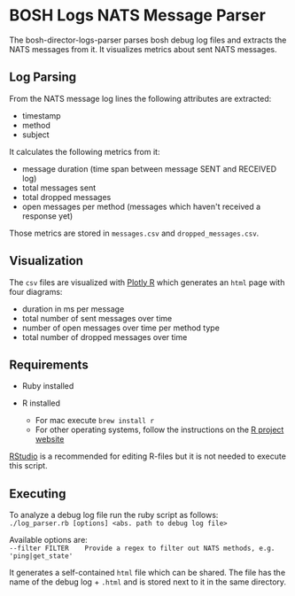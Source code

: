 # BOSH Logs NATS Message Parser

The bosh-director-logs-parser parses bosh debug log files and extracts
the NATS messages from it. It visualizes metrics about sent NATS messages.

## Log Parsing

From the NATS message log lines the following attributes are extracted:
* timestamp
* method
* subject

It calculates the following metrics from it:
* message duration (time span between message SENT and RECEIVED log)
* total messages sent
* total dropped messages
* open messages per method (messages which haven't received a response yet)

Those metrics are stored in `messages.csv` and `dropped_messages.csv`.

## Visualization

The `csv` files are visualized with [Plotly R](https://plot.ly/r/) which
generates an `html` page with four diagrams:

* duration in ms per message
* total number of sent messages over time
* number of open messages over time per method type
* total number of dropped messages over time

## Requirements

* Ruby installed

* R installed
    * For mac execute `brew install r`
    * For other operating systems, follow the instructions on the [R project website](https://cran.r-project.org/)

[RStudio](https://www.rstudio.com) is a recommended for editing R-files but it is not needed to execute this script.

## Executing

To analyze a debug log file run the ruby script as follows:  
`./log_parser.rb [options] <abs. path to debug log file>`

Available options are:  
`--filter FILTER    Provide a regex to filter out NATS methods, e.g. 'ping|get_state'`

It generates a self-contained `html` file which can be shared.
The file has the name of the debug log + `.html` and is stored next to it in the same directory.

